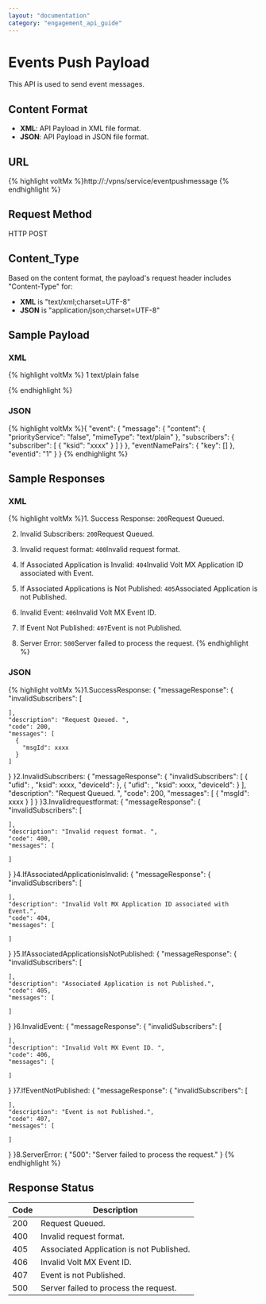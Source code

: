```yaml
---
layout: "documentation"
category: "engagement_api_guide"
---
```

                           

Events Push Payload
===================

This API is used to send event messages.

Content Format
--------------

*   **XML**: API Payload in XML file format.
*   **JSON**: API Payload in JSON file format.

URL
---

{% highlight voltMx %}http://<host or ip>:<port>/vpns/service/eventpushmessage
{% endhighlight %}

Request Method
--------------

HTTP POST

Content\_Type
-------------

Based on the content format, the payload's request header includes "Content-Type" for:

*   **XML** is "text/xml;charset=UTF-8"
*   **JSON** is "application/json;charset=UTF-8"

Sample Payload
--------------

### XML

{% highlight voltMx %}<?xml version='1.0' encoding='UTF-8'?>
<event>
  <eventid>1</eventid>
  <eventNamePairs>
  </eventNamePairs>
  <message>
    <subscribers>
      <subscriber ksid="xxxx"/>
    </subscribers>
    <content>
      <mimeType>text/plain</mimeType>
      <priorityService>false</priorityService>
    </content>
  </message>
</event>

{% endhighlight %}

### JSON

{% highlight voltMx %}{
 "event": {
  "message": {
   "content": {
    "priorityService": "false",
    "mimeType": "text/plain"
   },
   "subscribers": {
    "subscriber": [
     {
      "ksid": "xxxx"
     }
    ]
   }
  },
  "eventNamePairs": {
   "key": []
  },
  "eventid": "1"
 }
}
{% endhighlight %}

Sample Responses
----------------

### XML

{% highlight voltMx %}1\. Success Response:
<messageResponse><code>200</code><description>Request Queued. </description><messages><message  msgId="xxxx" ></message></messages></messageResponse>

2. Invalid Subscribers:
<messageResponse><code>200</code><description>Request Queued. </description><invalidSubscribers><subscriber ksid=xxxx></subscriber><subscriber ksid=xxxx></subscriber></invalidSubscribers><messages><message  msgId="-1" ></message></messages></messageResponse>

3. Invalid request format:
<messageResponse><code>400</code><description>Invalid request format.</description><messages></messages></messageResponse>

4. If Associated Application is Invalid: 
<messageResponse><code>404</code><description>Invalid Volt MX Application ID associated with Event.</description><messages></messages></messageResponse>

5. If Associated Applications is Not Published: 
<messageResponse><code>405</code><description>Associated Application is not Published.</description><messages></messages></messageResponse>

6. Invalid Event: 
<messageResponse><code>406</code><description>Invalid Volt MX Event ID. </description><messages></messages></messageResponse>

7. If Event Not Published: 
<messageResponse><code>407</code><description>Event is not Published.</description><messages></messages></messageResponse>

8. Server Error: 
<messageResponse><code>500</code><description>Server failed to process the request.</description><messages></messages></messageResponse> 
{% endhighlight %}

### JSON

{% highlight voltMx %}1.SuccessResponse: {
  "messageResponse": {
    "invalidSubscribers": [
      
    ],
    "description": "Request Queued. ",
    "code": 200,
    "messages": [
      {
        "msgId": xxxx
      }
    ]
  }
}2.InvalidSubscribers: {
  "messageResponse": {
    "invalidSubscribers": [
      {
        "ufid": ,
        "ksid": xxxx,
        "deviceId": 
      },
      {
        "ufid": ,
        "ksid": xxxx,
        "deviceId": 
      }
    ],
    "description": "Request Queued. ",
    "code": 200,
    "messages": [
      {
        "msgId": xxxx
      }
    ]
  }
}3.Invalidrequestformat: {
  "messageResponse": {
    "invalidSubscribers": [
      
    ],
    "description": "Invalid request format. ",
    "code": 400,
    "messages": [
      
    ]
  }
}4.IfAssociatedApplicationisInvalid: {
  "messageResponse": {
    "invalidSubscribers": [
      
    ],
    "description": "Invalid Volt MX Application ID associated with Event.",
    "code": 404,
    "messages": [
      
    ]
  }
}5.IfAssociatedApplicationsisNotPublished: {
  "messageResponse": {
    "invalidSubscribers": [
      
    ],
    "description": "Associated Application is not Published.",
    "code": 405,
    "messages": [
      
    ]
  }
}6.InvalidEvent: {
  "messageResponse": {
    "invalidSubscribers": [
      
    ],
    "description": "Invalid Volt MX Event ID. ",
    "code": 406,
    "messages": [
      
    ]
  }
}7.IfEventNotPublished: {
  "messageResponse": {
    "invalidSubscribers": [
      
    ],
    "description": "Event is not Published.",
    "code": 407,
    "messages": [
      
    ]
  }
}8.ServerError: {
  "500": "Server failed to process the request."
}
{% endhighlight %}

Response Status
---------------

  
| Code | Description |
| --- | --- |
| 200 | Request Queued. |
| 400 | Invalid request format. |
| 405 | Associated Application is not Published. |
| 406 | Invalid Volt MX Event ID. |
| 407 | Event is not Published. |
| 500 | Server failed to process the request. |
